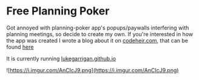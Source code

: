 # Free Planning Poker 
Got annoyed with planning-poker app's popups/paywalls interfering with planning meetings, so decide to create my own. If you're interested in how the app was created I wrote a blog about it on [codeheir.com](https://codeheir.com), that can be found [here](https://codeheir.com/2021/02/27/coding-a-planning-poker-app/)

It is currently running [lukegarrigan.github.io](lukegarrigan.github.io)

![https://i.imgur.com/AnCIcJ9.png](https://i.imgur.com/AnCIcJ9.png)

